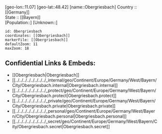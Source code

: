 ﻿---
location: [48.42,11.07] 
mapzoom: [7,12] 
mapmarker: city 
type: City
tags:
- geo/City


SpocWebEntityId: 33028
isDeleted: false
confidential: public

---
[geo-lon::11.07] 
[geo-lat::48.42] 
[name::Obergriesbach] 
Country :: [[Germany]]  
State :: [[Bayern]]  
[Population::] 
[Unknown::] 


```leaflet
id: Obergriesbach
coordinates: [[Obergriesbach]] 
markerFile: [[Obergriesbach]] 
defaultZoom: 11 
maxZoom: 18
```


## Confidential Links & Embeds: 
- [[Obergriesbach|Obergriesbach]]  
- [[../../../../../../../../_internal/geo/Continent/Europe/Germany/West/Bayern/City/Obergriesbach.internal|Obergriesbach.internal]] 
- [[../../../../../../../../_protect/geo/Continent/Europe/Germany/West/Bayern/City/Obergriesbach.protect|Obergriesbach.protect]] 
- [[../../../../../../../../_private/geo/Continent/Europe/Germany/West/Bayern/City/Obergriesbach.private|Obergriesbach.private]] 
- [[../../../../../../../../_personal/geo/Continent/Europe/Germany/West/Bayern/City/Obergriesbach.personal|Obergriesbach.personal]] 
- [[../../../../../../../../_secret/geo/Continent/Europe/Germany/West/Bayern/City/Obergriesbach.secret|Obergriesbach.secret]] 

